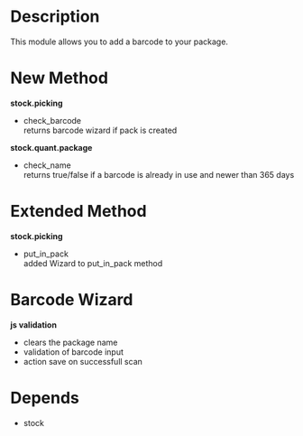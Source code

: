 # Description
This module allows you to add a barcode to your package.

# New Method
**stock.picking**
- check_barcode   
returns barcode wizard if pack is created

**stock.quant.package**
- check_name   
returns true/false if a barcode is already in use and newer than 365 days

# Extended Method
**stock.picking**
- put_in_pack   
added Wizard to put_in_pack method

# Barcode Wizard
**js validation**   
- clears the package name   
- validation of barcode input   
- action save on successfull scan   

# Depends  
- stock

